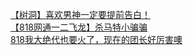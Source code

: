 [【树洞】喜欢男神一定要提前告白！](http://tieba.baidu.com/p/3432976019?see_lz=1&pn=)   
[【818网通一二飞龙】杀马特小骗骗](http://tieba.baidu.com/p/3432146581?see_lz=1&pn=)   
[818我大绝代也要火了，现在的团长好厉害噢](http://tieba.baidu.com/p/3432621478?see_lz=1&pn=)   
